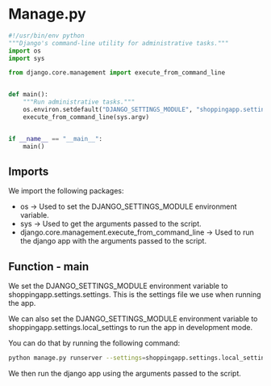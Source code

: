 # Manage.py

```python
#!/usr/bin/env python
"""Django's command-line utility for administrative tasks."""
import os
import sys

from django.core.management import execute_from_command_line


def main():
    """Run administrative tasks."""
    os.environ.setdefault("DJANGO_SETTINGS_MODULE", "shoppingapp.settings.settings")
    execute_from_command_line(sys.argv)


if __name__ == "__main__":
    main()
```

## Imports

We import the following packages:

- os -> Used to set the DJANGO_SETTINGS_MODULE environment variable.
- sys -> Used to get the arguments passed to the script.
- django.core.management.execute_from_command_line -> Used to run the django app with the arguments passed to the script.

## Function - main

We set the DJANGO_SETTINGS_MODULE environment variable to shoppingapp.settings.settings. This is the settings file we use when running the app.

We can also set the DJANGO_SETTINGS_MODULE environment variable to shoppingapp.settings.local_settings to run the app in development mode.

You can do that by running the following command:

```bash
python manage.py runserver --settings=shoppingapp.settings.local_settings
```

We then run the django app using the arguments passed to the script.

